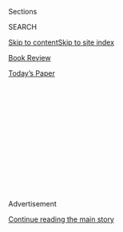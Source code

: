 <div id="app">

<div>

<div>

<div>

<div class="NYTAppHideMasthead css-1q2w90k e1suatyy0">

<div class="section css-ui9rw0 e1suatyy2">

<div class="css-eph4ug er09x8g0">

<div class="css-6n7j50">

</div>

<span class="css-1dv1kvn">Sections</span>

<div class="css-10488qs">

<span class="css-1dv1kvn">SEARCH</span>

</div>

[Skip to content](#site-content)[Skip to site index](#site-index)

</div>

<div id="masthead-section-label" class="css-1wr3we4 eaxe0e00">

[Book
Review](https://www.nytimes.com/section/books/review)

</div>

<div class="css-10698na e1huz5gh0">

</div>

</div>

<div id="masthead-bar-one" class="section hasLinks css-15hmgas e1csuq9d3">

<div class="css-uqyvli e1csuq9d0">

</div>

<div class="css-1uqjmks e1csuq9d1">

</div>

<div class="css-9e9ivx">

[](https://myaccount.nytimes.com/auth/login?response_type=cookie&client_id=vi)

</div>

<div class="css-1bvtpon e1csuq9d2">

[Today’s
Paper](https://www.nytimes.com/section/todayspaper)

</div>

</div>

</div>

</div>

<div data-aria-hidden="false">

<div id="site-content" data-role="main">

<div>

<div class="css-1aor85t" style="opacity:0.000000001;z-index:-1;visibility:hidden">

<div class="css-1hqnpie">

<div class="css-epjblv">

<span class="css-17xtcya">[Book
Review](/section/books/review)</span><span class="css-x15j1o">|</span><span class="css-fwqvlz">‘Memorial
Drive,’ by Natasha Trethewey: An
Excerpt</span>

</div>

<div class="css-k008qs">

<div class="css-1iwv8en">

<span class="css-18z7m18"></span>

<div>

</div>

</div>

<span class="css-1n6z4y">https://nyti.ms/335r3SN</span>

<div class="css-1705lsu">

<div class="css-4xjgmj">

<div class="css-4skfbu" data-role="toolbar" data-aria-label="Social Media Share buttons, Save button, and Comments Panel with current comment count" data-testid="share-tools">

  - 
  - 
  - 
  - 
    
    <div class="css-6n7j50">
    
    </div>

  - 

</div>

</div>

</div>

</div>

</div>

</div>

<div id="NYT_TOP_BANNER_REGION" class="css-13pd83m">

</div>

<div id="top-wrapper" class="css-1sy8kpn">

<div id="top-slug" class="css-l9onyx">

Advertisement

</div>

[Continue reading the main
story](#after-top)

<div class="ad top-wrapper" style="text-align:center;height:100%;display:block;min-height:250px">

<div id="top" class="place-ad" data-position="top" data-size-key="top">

</div>

</div>

<div id="after-top">

</div>

</div>

<div id="sponsor-wrapper" class="css-1hyfx7x">

<div id="sponsor-slug" class="css-19vbshk">

Supported by

</div>

[Continue reading the main
story](#after-sponsor)

<div id="sponsor" class="ad sponsor-wrapper" style="text-align:center;height:100%;display:block">

</div>

<div id="after-sponsor">

</div>

</div>

<div class="css-9u9xp4 ehdk2mb0">

# ‘Memorial Drive,’ by Natasha Trethewey: An Excerpt

</div>

<div class="css-170u9t6">

<div class="css-u7fh8e">

<div class="css-79elbk">

Buy Book<span data-aria-hidden="true">
    ▾</span>

  - [Amazon](https://www.amazon.com/gp/search?index=books&tag=NYTBSREV-20&field-keywords=Memorial+Drive%3A+A+Daughter%27s+Memoir+Natastha+Trethewey)
  - [Apple
    Books](https://du-gae-books-dot-nyt-du-prd.appspot.com/buy?title=Memorial+Drive%3A+A+Daughter%27s+Memoir&author=Natastha+Trethewey)
  - [Barnes and
    Noble](https://www.anrdoezrs.net/click-7990613-11819508?url=https%3A%2F%2Fwww.barnesandnoble.com%2Fs%2FMemorial+Drive%3A+A+Daughter%27s+Memoir+Natastha+Trethewey)
  - [Books-A-Million](https://www.anrdoezrs.net/click-7990613-35140?url=https%3A%2F%2Fwww.booksamillion.com%2Fsearch%3Fquery%3DMemorial%2BDrive%253A%2BA%2BDaughter%2527s%2BMemoir%2BNatastha%2BTrethewey)
  - [Bookshop](https://bookshop.org/books?keywords=Memorial+Drive%3A+A+Daughter%27s+Memoir)
  - [Indiebound](https://www.indiebound.org/search/book?searchfor=Memorial+Drive%3A+A+Daughter%27s+Memoir+Natastha+Trethewey&aff=NYT)

</div>

When you purchase an independently reviewed book through our site, we
earn an affiliate commission.

</div>

</div>

<div class="css-xt80pu e12qa4dv0">

<div class="css-1w184yk e1m0lo4l0">

July 30,
2020

<div class="css-4xjgmj">

<div class="css-d8bdto" data-role="toolbar" data-aria-label="Social Media Share buttons, Save button, and Comments Panel with current comment count" data-testid="share-tools">

  - 
  - 
  - 
  - 
    
    <div class="css-6n7j50">
    
    </div>

  - 

</div>

</div>

</div>

</div>

<div class="section meteredContent css-1r7ky0e" name="articleBody" itemprop="articleBody">

<div class="css-1fanzo5 StoryBodyCompanionColumn">

<div class="css-53u6y8">

There is a large birthmark on the back of my thigh. Even though it has
been with me over half a century, I can’t recall which leg bears its
dark outline, and so I have to look at myself backward in a mirror to
remember. Seeing it is not unlike encountering a forgotten scar, a
remnant that recalls the moment of wounding. It takes me back to my
early childhood: the long, warm days in Mississippi when I wore shorts
much of the time and the birthmark was plainly visible, not hidden as it
usually is now. Though not the shape of a hand, it is the size of one,
and in exactly the spot where, if you were told to sit on your hands as
my mother was, you might leave a mark.

Across cultures myths abound about the imprint a mother can make even
before her child crosses the threshold into the world, the way her
desires or fears can be manifest on the body: birthmarks in the shape or
color of food she craved, a lock of gray hair where she tugged at her
own. To stanch the cravings, they say, eat a bit of dirt or clay; to
steady the hand that worries the hair, sit on it. Had my mother done any
of this, there might have been a single story in my family about what my
birthmark symbolizes. The only thing the elders agreed on was that it
looked like a place on a map, somewhere my mother might have dreamed of
but had never been. I’ve often imagined her anticipating my arrival,
both hopeful and anxious about the world, the particular time and place
I would enter: a fierce longing taking shape inside her.

In the spring of 1966, when I was born, my mother was a couple of months
shy of her twenty-second birthday. My father was out of town, traveling
for work, so she made the short trip from my grandmother’s house to
Gulfport Memorial Hospital, as planned, without him. On her way to the
segregated ward she could not help but take in the tenor of the day,
witnessing the barrage of rebel flags lining the streets: private
citizens, lawmakers, Klansmen (often one and the same) raising them in
Gulfport and small towns all across Mississippi. The twenty-sixth of
April that year marked the hundredth anniversary of Mississippi’s
celebration of Confederate Memorial Day—a holiday glorifying the old
South, the Lost Cause, and white supremacy—and much of the fervor was a
display, too, in opposition to recent advancements in the civil rights
movement. She could not have missed the paradox of my birth on that
particular day: a child of miscegenation, an interracial marriage still
illegal in Mississippi and in as many as twenty other states.

*\[ Return to the review of* [*“Memorial
Drive.”*](https://www.nytimes.com/2020/07/30/books/review/memorial-drive-natastha-trethewey.html)
*\]*

Sequestered on the “colored” floor, my mother knew the country was
changing, but slowly. She had come of age in the summer of 1965, turning
twenty-one in the wake of Bloody Sunday, the Watts riots, and years of
racially motivated murders in Mississippi. Unlike my father, who’d grown
up a white boy in rural Nova Scotia, hunting and fishing, free to roam
the open woods, my mother had come into being a black girl in the Deep
South, hemmed in, bound to a world circumscribed by Jim Crow. Though my
father believed in the idea of living dangerously, the necessity of
taking risks, my mother had witnessed the necessity of dissembling, the
art of making of one’s face an inscrutable mask before whites who
expected of blacks a servile deference. In the summer of 1955, when she
was eleven years old, she’d seen what could happen to a black child in
Mississippi who had not behaved as expected, stepping outside the
confines of racial proscription: in my grandmother’s copy of *Jet*
magazine, Emmett Till’s battered remains, his destroyed face.

</div>

</div>

<div class="css-1fanzo5 StoryBodyCompanionColumn">

<div class="css-53u6y8">

Even had my mother wanted to ignore the racial violence and increasing
turbulence around her, my grandmother would not allow it. In her house
the latest issue of *Jet* lay on the coffee table beside a book of
documentary photographs of the civil rights movement, images ranging
from lynchings to peaceful protests and the resilient faces of black
Americans—constant reminders of the necessity of fighting for justice in
a state where the external reminders were increasingly unavoidable. The
year before my mother met my father, the civil rights activist Medgar
Evers had been gunned down in his driveway in Jackson. That year, 1963,
my grandmother joined a group of black citizens in the Biloxi wade-in to
protest being denied the right to use the public beaches. To mourn
Evers, the protesters placed hundreds of black flags in the sand—an
image my mother, watching from the seawall, would not forget. Nor would
she forget hearing the news of the three civil rights activists working
on the Freedom Summer campaign to register black voters in Mississippi.
James Chaney, Andrew Goodman, and Michael Schwerner had been abducted
and murdered in June 1964, their bodies found two months later, buried
under the weight of an earthen berm in Neshoba County.

When the news reached her, my mother was out of the state on a field
trip with her college theater troupe. Back home the Ku Klux Klan had
initiated its campaign of terror, the Mississippi she returned to having
grown even more frightening. That summer was a season of fires, of
danger coming ever closer: flaming crosses and black churches burning
all around the state. My mother and grandmother, living across the
street from a church, slept less soundly then, awakening often in the
night to listen.

It was against that backdrop of imminence and upheaval that my parents,
both college students at the time, fell in love. They met in a
literature course on modern drama, and their conversations on books and
theater propelled them from the classroom out into the afternoon
sunlight as they walked the campus and beyond, among the rolling green
hills of Kentucky. When they eloped in 1965, traveling across the Ohio
River into Cincinnati, where it was legal for them to be married, only
my mother fully understood what this might mean for me, the child she
was already carrying. In letters to my father during their months apart,
she was at once sanguine and practical, hopeful for a changing nation
but also aware that any child she brought into the world would have much
to learn in order to be safe. That meant I would need to understand the
realities I would face: the painful, oppressive facts of a place slow to
accept integration even as it was now the law of the land. My father,
idealistic in nature, was still naive enough to believe I could grow up
as free of the burdens of race—of blackness, that is—as he was.

They complemented each other, as opposites do: my mother graceful and
reserved, attentive to details; my father, with his rough manners, rowdy
and bookish at once, often distracted by his thoughts. It was my mother
who stanched the blood on my cheek when, after watching my father
shaving, I tried using his straight razor; it had been my father,
absentminded, who’d left the razor on the counter within my reach. One
day, when I cut my knee in the ditch outside, revealing what appeared to
be a layer of white skin underneath, I lay between them, holding their
hands up side by side, asking why they weren’t the same color, why I
didn’t match either of them exactly. *What was I?* “You have the best of
both worlds,” they told me, not for the first time.

*\[ Return to the review of* [*“Memorial
Drive.”*](https://www.nytimes.com/2020/07/30/books/review/memorial-drive-natastha-trethewey.html)
*\]*

Out in the world, alone with either of them, I was just beginning to
feel a profound sense of dislocation. If I was with my father, I
measured the polite responses from white people, the way they addressed
him as “Sir” or “Mister.” Whereas my mother would be called “Gal,” never
“Miss” or “Ma’am,” as I had been taught was proper. So different was the
treatment I received with each of them that I was unsure where or how I
belonged. Only at home, the three of us together, did I feel profoundly
*theirs*, and in that trinity of mother, father, and child I would shut
my eyes and fall asleep on the high bed between them.

</div>

</div>

<div class="css-1fanzo5 StoryBodyCompanionColumn">

<div class="css-53u6y8">

Outside that bedroom was a long, narrow hallway leading to the den and,
just inside the door, a tall bookcase that held my attention countless
afternoons. It housed my parents’ books along with a ser of
encyclopedias my mother had insisted my grandmother purchase, instead of
bronzing my baby shoes, to commemorate my birth. In the earliest dream I
can recall, that hallway led to something unknown by which I was both
drawn and vaguely frightened, a hint of danger that lay before me. In
the dream I woke to a house so dark and quiet it seemed I was alone. I
rose then and stood in the doorway, peering down the length of the hall.
Opposite me, at the other end, blocking the bookcase, was a figure the
size of a man: faceless and made entirely of the crushed shells that
covered the driveway beside our house, the sharp edges I’d walked over
barefoot countless times.

It makes sense to me now that my earliest recollected dream took on such
a shape. By then my father was in graduate school part-time, working on
his PhD in English, becoming a writer. Had I told him what frightened
me, he might have reminded me, as a comfort, that the imagery resembled
some of the stories he recited to me at bedtime: the trials of Odysseus,
his encounter with the Cyclops blocking the exit to the cave; the
monster Grendel, at the entrance to the mead hall, in the legend of
Beowulf. Beyond those tales were the stories of Narcissus, Icarus,
Cassandra, the riddle of the Sphinx—stories about bravery, vanity,
hubris, knowledge.

I liked to curl up next to him in his large chair as he read. One
evening, I ran my finger along his throat, over the knot there sharp as
a knuckle.

“What’s this, Daddy?” I asked. From Sunday school I knew the story of
Adam and Eve, but not the part my father now recounted: how when Adam
bit the apple from the tree of knowledge it lodged in his throat, giving
to his descendants this lasting anatomical feature.

“Does it hurt?” I asked.

“No,” he said, furrowing his brow as usual. “But it is one of the
consequences of knowledge.”

“Why don’t I have one?”

“You do,” he said, placing my hand against my own throat. “It’s just
smaller. Say something and you can feel it.”

What my father wanted me to know about the world he did not always say
explicitly and so I listened intently to his stories, finding myself in
the characters. When I swung too high on my swing set even though he
warned me not to—nearly going backward over the crossbar, the chain
buckling and sending me flailing to the ground—I heard the story of
Icarus. When I played too long before the mirror imitating my mother at
her toilette, enthralled by my own face, it would be the story of
Narcissus.

</div>

</div>

<div class="css-1fanzo5 StoryBodyCompanionColumn">

<div class="css-53u6y8">

In the short stories he was writing, fictionalized accounts of our
lives, he named my character Cassandra, after the figure from Greek
mythology. For my father, the myth of Cassandra had been just another
way he sought to guide me toward what he thought I needed to know. In
some versions, Cassandra’s fate is that she is merely misunderstood—not
unlike what my father imagined to be the obvious fate of a mixed-race
child born in a place like Mississippi. “She was a prophet,” he told me,
“but no one would believe her.” Over the years, though, this second
naming would come to weigh heavily on me. It was as if, in giving me
that name, he had given me not only the burden of foresight but also the
notion of causation—that whatever it was, if I could imagine it, see it
in my mind’s eye, it would happen because I had envisioned it. As if I
had willed it into being.

The language of allegory and metaphor undergirded our days. “How’d you
like to have that ball to play with?” my father said one afternoon,
pointing to the red sun great in the sky.

“Don’t be silly,” said my mother. “You know she’d burn her hands.”

Even then I knew something had passed between them, some difference in
how they aimed to prepare me for the world. My father believed—as the
poet Robert Frost cautioned—that one must have a thorough education in
figurative language. “What I am pointing out,” Frost wrote, “is that
unless you are at home in the metaphor, unless you have had your proper
poetical education in the metaphor, you are not safe anywhere. Because
you are not at ease with figurative values: you don’t know the metaphor
in its strength and its weakness. You are not safe in science; you are
not safe in history.” My mother, who’d majored in literature and theater
in college, must have believed as well in the necessity of an education
in metaphor, and yet she was the direct one, less interested in
abstractions and figures of speech than in more practical lessons,
admonishments about dangers I could not yet imagine.

*\[ Return to the review of* [*“Memorial
Drive.”*](https://www.nytimes.com/2020/07/30/books/review/memorial-drive-natastha-trethewey.html)
*\]*

</div>

</div>

</div>

<div>

</div>

<div>

</div>

<div>

</div>

<div>

<div id="bottom-wrapper" class="css-1ede5it">

<div id="bottom-slug" class="css-l9onyx">

Advertisement

</div>

[Continue reading the main
story](#after-bottom)

<div id="bottom" class="ad bottom-wrapper" style="text-align:center;height:100%;display:block;min-height:90px">

</div>

<div id="after-bottom">

</div>

</div>

</div>

</div>

</div>

## Site Index

<div>

</div>

## Site Information Navigation

  - [© <span>2020</span> <span>The New York Times
    Company</span>](https://help.nytimes.com/hc/en-us/articles/115014792127-Copyright-notice)

<!-- end list -->

  - [NYTCo](https://www.nytco.com/)
  - [Contact
    Us](https://help.nytimes.com/hc/en-us/articles/115015385887-Contact-Us)
  - [Work with us](https://www.nytco.com/careers/)
  - [Advertise](https://nytmediakit.com/)
  - [T Brand Studio](http://www.tbrandstudio.com/)
  - [Your Ad
    Choices](https://www.nytimes.com/privacy/cookie-policy#how-do-i-manage-trackers)
  - [Privacy](https://www.nytimes.com/privacy)
  - [Terms of
    Service](https://help.nytimes.com/hc/en-us/articles/115014893428-Terms-of-service)
  - [Terms of
    Sale](https://help.nytimes.com/hc/en-us/articles/115014893968-Terms-of-sale)
  - [Site
    Map](https://spiderbites.nytimes.com)
  - [Help](https://help.nytimes.com/hc/en-us)
  - [Subscriptions](https://www.nytimes.com/subscription?campaignId=37WXW)

</div>

</div>

</div>

</div>
